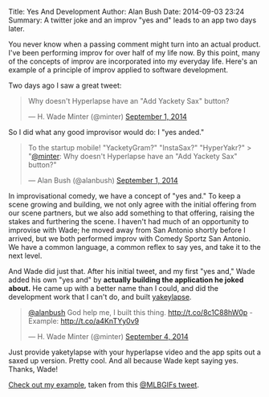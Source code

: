 Title: Yes And Development
Author: Alan Bush
Date: 2014-09-03 23:24
Summary: A twitter joke and an improv "yes and" leads to an app two days later.

You never know when a passing comment might turn into an actual product. I've been performing improv for over half of my life now. By this point, many of the concepts of improv are incorporated into my everyday life. Here's an example of a principle of improv applied to software development.

Two days ago I saw a great tweet:

<blockquote class="twitter-tweet" lang="en"><p>Why doesn&#39;t Hyperlapse have an &quot;Add Yackety Sax&quot; button?</p>&mdash; H. Wade Minter (@minter) <a href="https://twitter.com/minter/status/506551221579038720">September 1, 2014</a></blockquote>
<script async src="//platform.twitter.com/widgets.js" charset="utf-8"></script>

So I did what any good improvisor would do: I "yes anded."

<blockquote class="twitter-tweet" lang="en"><p>To the startup mobile! &quot;YacketyGram?&quot; &quot;InstaSax?&quot; &quot;HyperYakr?&quot; &gt; &quot;<a href="https://twitter.com/minter">@minter</a>: Why doesn&#39;t Hyperlapse have an &quot;Add Yackety Sax&quot; button?&quot;</p>&mdash; Alan Bush (@alanbush) <a href="https://twitter.com/alanbush/status/506554440359223296">September 1, 2014</a></blockquote>
<script async src="//platform.twitter.com/widgets.js" charset="utf-8"></script>

In improvisational comedy, we have a concept of "yes and." To keep a scene growing and building, we not only agree with the initial offering from our scene partners, but we also add something to that offering, raising the stakes and furthering the scene. I haven't had much of an opportunity to improvise with Wade; he moved away from San Antonio shortly before I arrived, but we both performed improv with Comedy Sportz San Antonio. We have a common language, a common reflex to say yes, and take it to the next level. 

And Wade did just that. After his initial tweet, and my first "yes and," Wade added his own "yes and" by **actually building the application he joked about.** He came up with a better name than I could, and did the development work that I can't do, and built [yakeylapse](http://yacketylapse.com/). 

<blockquote class="twitter-tweet" lang="en"><p><a href="https://twitter.com/alanbush">@alanbush</a> God help me, I built this thing. <a href="http://t.co/8c1C88hW0p">http://t.co/8c1C88hW0p</a> - Example: <a href="http://t.co/a4KnTYy0v9">http://t.co/a4KnTYy0v9</a></p>&mdash; H. Wade Minter (@minter) <a href="https://twitter.com/minter/status/507360692908077057">September 4, 2014</a></blockquote>
<script async src="//platform.twitter.com/widgets.js" charset="utf-8"></script>

Just provide yaketylapse with your hyperlapse video and the app spits out a saxed up version. Pretty cool. And all because Wade kept saying yes. Thanks, Wade!

[Check out my example][1], taken from this [@MLBGIFs tweet][2].


[1]: http://yacketylapse.com/videos/4c268af4-6761-4d19-b4de-24ba87cec59e
[2]: https://twitter.com/MLBGIFs/status/507322761157427200

